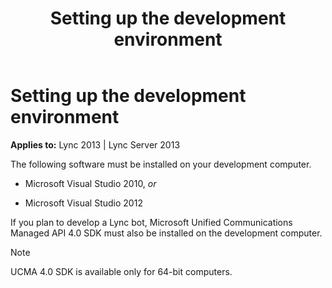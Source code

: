 ﻿---
title: Setting up the development environment
TOCTitle: Setting up the development environment
ms:assetid: 469a42a0-08fe-46cc-84a5-4f23ec35dd1a
ms:mtpsurl: https://msdn.microsoft.com/library/Dn454836(v=office.15)
ms:contentKeyID: 57103772
ms.date: 07/25/2014
mtps_version: v=office.15
---

# Setting up the development environment


**Applies to:** Lync 2013 | Lync Server 2013

The following software must be installed on your development computer.

  - Microsoft Visual Studio 2010, *or*

  - Microsoft Visual Studio 2012

If you plan to develop a Lync bot, Microsoft Unified Communications Managed API 4.0 SDK must also be installed on the development computer.


> [!NOTE]
> <P>UCMA 4.0 SDK is available only for 64-bit computers.</P>



